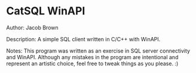# CatSQL WinAPI

Author: Jacob Brown

Description: A simple SQL client written in C/C++ with WinAPI. 

Notes: This program was written as an exercise in SQL server connectivity and WinAPI. Although any mistakes in the program are intentional and represent an artistic choice, feel free to tweak things as you please. :)

